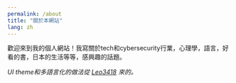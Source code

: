 ```yaml
---
permalink: /about
title: "關於本網站"
lang: zh
---
```


歡迎來到我的個人網站！我寫關於tech和cybersecurity行業，心理學，語言，好看的書，日本的生活等等，感興趣的話題。

*UI theme和多語言化的做法從 [Leo3418](https://github.com/Leo3418/leo3418.github.io) 來的。*
